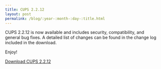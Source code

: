 ```yaml
---
title: CUPS 2.2.12
layout: post
permalink: /blog/:year-:month-:day-:title.html
---
```


CUPS 2.2.12 is now available and includes security, compatibility, and general
bug fixes. A detailed list of changes can be found in the change log included
in the download.

Enjoy!

<a class="btn btn-default" href="https://github.com/apple/cups/releases/tag/v2.2.12">Download CUPS 2.2.12</a>

